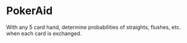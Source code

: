 # PokerAid
With any 5 card hand, determine probabilities of straights, flushes,  etc.  when each card is exchanged.
